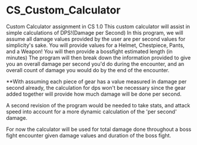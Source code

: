 # CS_Custom_Calculator
Custom Calculator assignment in CS 1.0
This custom calculator will assist in simple calculations of DPS!(Damage per Second)
In this program, we will assume all damage values provided by the user are per second values for simplicity's sake. 
You will provide values for a Helmet, Chestpiece, Pants, and a Weapon!
You will then provide a bossfight estimated length (in minutes)
The program will then break down the information provided to give you an overall damage per second you'd do during the encounter, and an overall count of damage you would do by the end of the encounter. 

**With assuming each piece of gear has a value measured in damage per second already, the calculation for dps won't be necessary since the gear added together will provide how much damage will be done per second. 

A second revision of the program would be needed to take stats, and attack speed into account for a more dynamic calculation of the 'per second' damage. 

For now the calculator will be used for total damage done throughout a boss fight encounter given damage values and duration of the boss fight. 